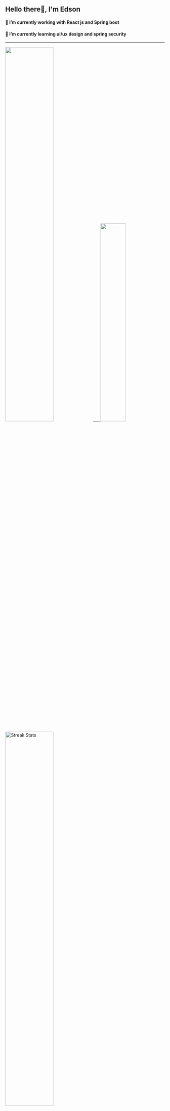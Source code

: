 
## Hello there👋, I'm Edson 

#### 🔭 I’m currently working with React js and Spring boot 
#### 🌱 I’m currently learning ui/ux design and spring security
---
    
  

 <p align="left">
  <a href="https://github.com/EdsonNhancale">
  <img width=55% src="https://github-readme-stats.vercel.app/api?username=EdsonNhancale&show_icons=true&theme=dracula&include_all_commits=true&count_private=true"/>&nbsp;&nbsp;&nbsp;&nbsp;&nbsp;
  <img  width=40% src="https://github-readme-stats.vercel.app/api/top-langs/?username=EdsonNhancale&layout=compact&langs_count=7&theme=dracula"/>
</p>

  <p align="left">
    <a href="https://github.com/EdsonNhancale"><img width=55% alt="Streak Stats" src="https://github-readme-streak-stats.herokuapp.com/?user=EdsonNhancale&theme=dracula"/></a>
   </p>

 
 <!--START_SECTION:waka-->

```text
From: 16 November 2022 - To: 23 May 2023

Total Time: 381 hrs 16 mins

JavaScript       321 hrs 2 mins  █████████████████████░░░░   84.20 %
Dart             14 hrs 6 mins   █░░░░░░░░░░░░░░░░░░░░░░░░   03.70 %
Other            6 hrs 53 mins   ▒░░░░░░░░░░░░░░░░░░░░░░░░   01.81 %
Java             6 hrs 49 mins   ▒░░░░░░░░░░░░░░░░░░░░░░░░   01.79 %
JSON             6 hrs 45 mins   ▒░░░░░░░░░░░░░░░░░░░░░░░░   01.77 %
```

<!--END_SECTION:waka-->

<div> 
  <a href="www.linkedin.com/in/edson-nhancale-7849781a6" target="_blank"><img src="https://img.shields.io/badge/-LinkedIn-%230077B5?style=for-the-badge&logo=linkedin&logoColor=white" target="_blank"></a> 

</div>

